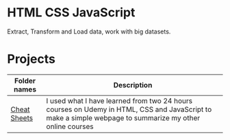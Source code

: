 # HTML CSS JavaScript
Extract, Transform and Load data, work with big datasets.

# Projects
|Folder names|Description| 
|---|---|
|[Cheat Sheets](https://github.com/EliasNo/Data-Analysis-Projects/tree/master/8_HTML_CSS_JS/Cheat_sheets)| I used what I have learned from two 24 hours courses on Udemy in HTML, CSS and JavaScript to make a simple webpage to summarize my other online courses|
